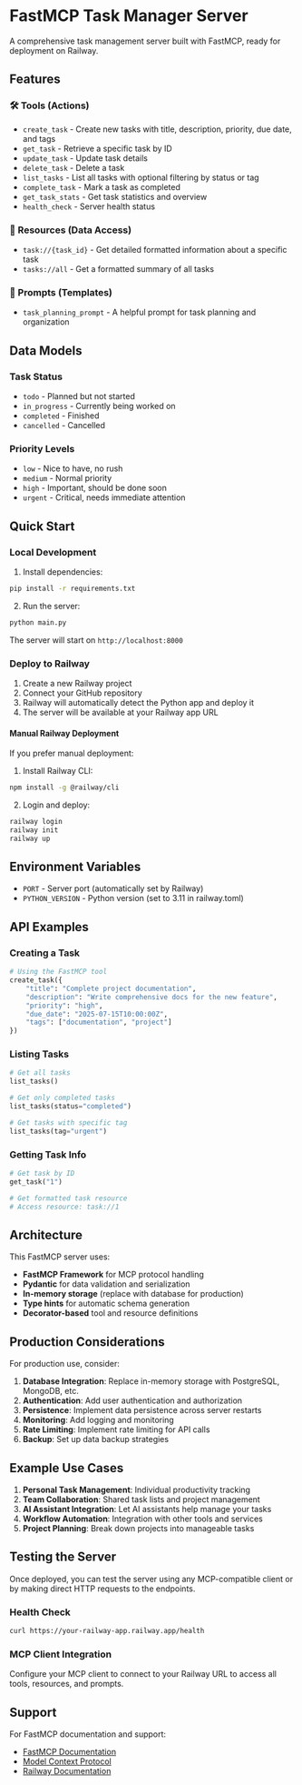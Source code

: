 # FastMCP Task Manager Server

A comprehensive task management server built with FastMCP, ready for deployment on Railway.

## Features

### 🛠️ Tools (Actions)
- `create_task` - Create new tasks with title, description, priority, due date, and tags
- `get_task` - Retrieve a specific task by ID
- `update_task` - Update task details
- `delete_task` - Delete a task
- `list_tasks` - List all tasks with optional filtering by status or tag
- `complete_task` - Mark a task as completed
- `get_task_stats` - Get task statistics and overview
- `health_check` - Server health status

### 📄 Resources (Data Access)
- `task://{task_id}` - Get detailed formatted information about a specific task
- `tasks://all` - Get a formatted summary of all tasks

### 💬 Prompts (Templates)
- `task_planning_prompt` - A helpful prompt for task planning and organization

## Data Models

### Task Status
- `todo` - Planned but not started
- `in_progress` - Currently being worked on
- `completed` - Finished
- `cancelled` - Cancelled

### Priority Levels
- `low` - Nice to have, no rush
- `medium` - Normal priority
- `high` - Important, should be done soon
- `urgent` - Critical, needs immediate attention

## Quick Start

### Local Development

1. Install dependencies:
```bash
pip install -r requirements.txt
```

2. Run the server:
```bash
python main.py
```

The server will start on `http://localhost:8000`

### Deploy to Railway

1. Create a new Railway project
2. Connect your GitHub repository
3. Railway will automatically detect the Python app and deploy it
4. The server will be available at your Railway app URL

#### Manual Railway Deployment

If you prefer manual deployment:

1. Install Railway CLI:
```bash
npm install -g @railway/cli
```

2. Login and deploy:
```bash
railway login
railway init
railway up
```

## Environment Variables

- `PORT` - Server port (automatically set by Railway)
- `PYTHON_VERSION` - Python version (set to 3.11 in railway.toml)

## API Examples

### Creating a Task
```python
# Using the FastMCP tool
create_task({
    "title": "Complete project documentation",
    "description": "Write comprehensive docs for the new feature",
    "priority": "high",
    "due_date": "2025-07-15T10:00:00Z",
    "tags": ["documentation", "project"]
})
```

### Listing Tasks
```python
# Get all tasks
list_tasks()

# Get only completed tasks
list_tasks(status="completed")

# Get tasks with specific tag
list_tasks(tag="urgent")
```

### Getting Task Info
```python
# Get task by ID
get_task("1")

# Get formatted task resource
# Access resource: task://1
```

## Architecture

This FastMCP server uses:
- **FastMCP Framework** for MCP protocol handling
- **Pydantic** for data validation and serialization
- **In-memory storage** (replace with database for production)
- **Type hints** for automatic schema generation
- **Decorator-based** tool and resource definitions

## Production Considerations

For production use, consider:

1. **Database Integration**: Replace in-memory storage with PostgreSQL, MongoDB, etc.
2. **Authentication**: Add user authentication and authorization
3. **Persistence**: Implement data persistence across server restarts
4. **Monitoring**: Add logging and monitoring
5. **Rate Limiting**: Implement rate limiting for API calls
6. **Backup**: Set up data backup strategies

## Example Use Cases

1. **Personal Task Management**: Individual productivity tracking
2. **Team Collaboration**: Shared task lists and project management
3. **AI Assistant Integration**: Let AI assistants help manage your tasks
4. **Workflow Automation**: Integration with other tools and services
5. **Project Planning**: Break down projects into manageable tasks

## Testing the Server

Once deployed, you can test the server using any MCP-compatible client or by making direct HTTP requests to the endpoints.

### Health Check
```bash
curl https://your-railway-app.railway.app/health
```

### MCP Client Integration
Configure your MCP client to connect to your Railway URL to access all tools, resources, and prompts.

## Support

For FastMCP documentation and support:
- [FastMCP Documentation](https://gofastmcp.com)
- [Model Context Protocol](https://modelcontextprotocol.io)
- [Railway Documentation](https://docs.railway.app)